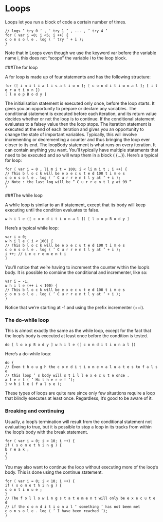 # Loops
Loops let you run a block of code a certain number of times.

```
// logs ’ try 0 ’ , ’ try 1 ’ , ... , ’ try 4 ’
for ( var i =0; i <5; i ++) {
c o n s o l e . log ( ’ try ’ + i );
}
```

Note that in Loops even though we use the keyword var before the variable name i, this does not “scope” the variable
i to the loop block.

###The for loop

A for loop is made up of four statements and has the following structure:

```
for ([ i n i t i a l i s a t i o n ]; [ c o n d i t i o n a l ]; [ i t e r a t i o n ])
[ l o o p B o d y ]
```

The initialisation statement is executed only once, before the loop starts. It gives you an opportunity to prepare or declare any variables. The conditional statement is executed before each iteration, and its return value decides whether or not the loop is to continue. If the conditional statement evaluates to a falsey value then the loop stops. The iteration statement is executed at the end of each iteration and gives you an opportunity to change
the state of important variables. Typically, this will involve incrementing or decrementing a counter and thus bringing the loop ever closer to its end. The loopBody statement is what runs on every iteration. It can contain anything you want. You’ll typically
have multiple statements that need to be executed and so will wrap them in a block ( {...}). Here’s a typical for loop:


```
for ( var i = 0 , li m i t = 100; i < li m i t ; i ++) {
// This b l o c k will be e x e c u t e d 100 t i m e s
c o n s o l e . log ( ’ C u r r e n t l y at ’ + i );
// Note : the last log will be ” C u r r e n t l y at 99 ”
}
```

###The while loop

A while loop is similar to an if statement, except that its body will keep executing until the condition
evaluates to false.

```
w h i l e ([ c o n d i t i o n a l ]) [ l o o p B o d y ]
```
Here’s a typical while loop:

```
var i = 0;
w h i l e ( i < 100) {
// This b l o c k will be e x e c u t e d 100 t i m e s
c o n s o l e . log ( ’ C u r r e n t l y at ’ + i );
i ++; // i n c r e m e n t i
}
```

You’ll notice that we’re having to increment the counter within the loop’s body. It is possible to combine the conditional and incrementer, like so:

```
var i = -1;
w h i l e (++ i < 100) {
// This b l o c k will be e x e c u t e d 100 t i m e s
c o n s o l e . log ( ’ C u r r e n t l y at ’ + i );
}
```
Notice that we’re starting at -1 and using the prefix incrementer (++i).

### The do-while loop

This is almost exactly the same as the while loop, except for the fact that the loop’s body is executed at least once before the condition is tested.

```
do [ l o o p B o d y ] w h i l e ([ c o n d i t i o n a l ])
```
Here’s a do-while loop:

```
do {
// Even t h o u g h the c o n d i t i o n e v a l u a t e s to f a l s e
// this loop ’ s body will s t i l l e x e c u t e once .
a l e r t ( ’ Hi t h e r e ! ’);
} w h i l e ( f a l s e );
```

These types of loops are quite rare since only few situations require a loop that blindly executes at least
once. Regardless, it’s good to be aware of it.


### Breaking and continuing

Usually, a loop’s termination will result from the conditional statement not evaluating to true, but it is possible to stop a loop in its tracks from within the loop’s body with the break statement.

```
for ( var i = 0; i < 10; i ++) {
if ( s o m e t h i n g ) {
b r e a k ;
}
}
```

You may also want to continue the loop without executing more of the loop’s body. This is done using the continue statement.

```
for ( var i = 0; i < 10; i ++) {
if ( s o m e t h i n g ) {
c o n t i n u e ;
}
// The f o l l o w i n g s t a t e m e n t will only be e x e c u t e d
// if the c o n d i t i o n a l ’ something ’ has not been met
c o n s o l e . log ( ’ I have been reached ’);
}
```